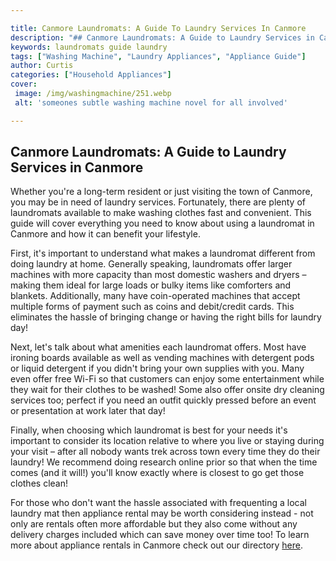 ```yaml
---

title: Canmore Laundromats: A Guide To Laundry Services In Canmore
description: "## Canmore Laundromats: A Guide to Laundry Services in Canmore...keep going and find out"
keywords: laundromats guide laundry
tags: ["Washing Machine", "Laundry Appliances", "Appliance Guide"]
author: Curtis
categories: ["Household Appliances"]
cover: 
 image: /img/washingmachine/251.webp
 alt: 'someones subtle washing machine novel for all involved'

---
```


## Canmore Laundromats: A Guide to Laundry Services in Canmore 
Whether you're a long-term resident or just visiting the town of Canmore, you may be in need of laundry services. Fortunately, there are plenty of laundromats available to make washing clothes fast and convenient. This guide will cover everything you need to know about using a laundromat in Canmore and how it can benefit your lifestyle. 

First, it's important to understand what makes a laundromat different from doing laundry at home. Generally speaking, laundromats offer larger machines with more capacity than most domestic washers and dryers – making them ideal for large loads or bulky items like comforters and blankets. Additionally, many have coin-operated machines that accept multiple forms of payment such as coins and debit/credit cards. This eliminates the hassle of bringing change or having the right bills for laundry day! 

Next, let's talk about what amenities each laundromat offers. Most have ironing boards available as well as vending machines with detergent pods or liquid detergent if you didn't bring your own supplies with you. Many even offer free Wi-Fi so that customers can enjoy some entertainment while they wait for their clothes to be washed! Some also offer onsite dry cleaning services too; perfect if you need an outfit quickly pressed before an event or presentation at work later that day! 

Finally, when choosing which laundromat is best for your needs it's important to consider its location relative to where you live or staying during your visit – after all nobody wants trek across town every time they do their laundry! We recommend doing research online prior so that when the time comes (and it will!) you'll know exactly where is closest to go get those clothes clean! 
 
For those who don't want the hassle associated with frequenting a local laundry mat then appliance rental may be worth considering instead - not only are rentals often more affordable but they also come without any delivery charges included which can save money over time too! To learn more about appliance rentals in Canmore check out our directory [here](./pages/appliance-rental).
